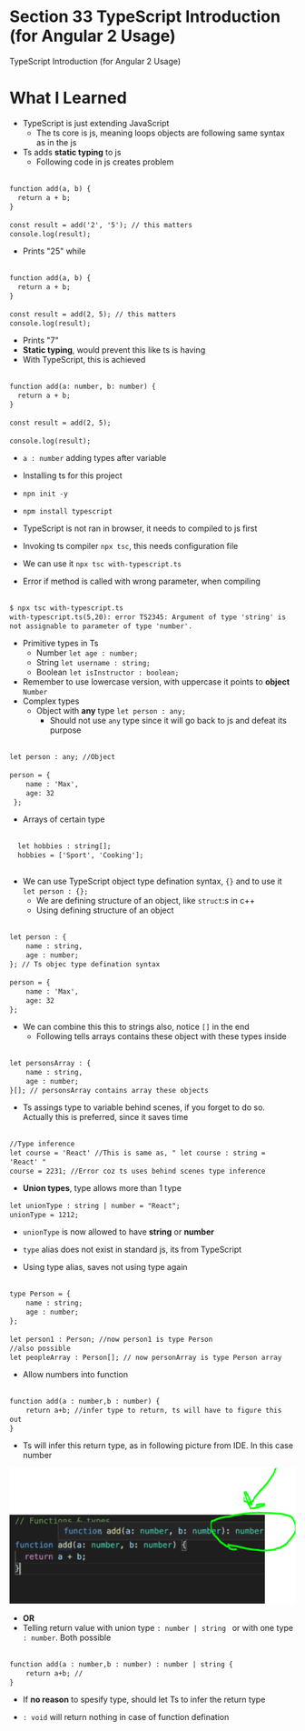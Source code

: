 # Section 33 TypeScript Introduction (for Angular 2 Usage)

TypeScript Introduction (for Angular 2 Usage)

# What I Learned

- TypeScript is just extending JavaScript
    - The ts core is js, meaning loops objects are following same syntax as in the js 
- Ts adds **static typing** to js
    - Following code in js creates problem

```

function add(a, b) {
  return a + b;
}

const result = add('2', '5'); // this matters
console.log(result);

```

- Prints "25" while

```

function add(a, b) {
  return a + b;
}

const result = add(2, 5); // this matters
console.log(result);

```

- Prints "7"
- **Static typing**, would prevent this like ts is having
- With TypeScript, this is achieved

```

function add(a: number, b: number) {
  return a + b;
}

const result = add(2, 5);

console.log(result);

```

- `a : number` adding types after variable
- Installing ts for this project
 - `npn init -y`
 - `npm install typescript`
 - TypeScript is not ran in browser, it needs to compiled to js first
 - Invoking ts compiler `npx tsc`, this needs configuration file
  - We can use it `npx tsc with-typescript.ts`

- Error if method is called with wrong parameter, when compiling

```

$ npx tsc with-typescript.ts
with-typescript.ts(5,20): error TS2345: Argument of type 'string' is not assignable to parameter of type 'number'.

```

- Primitive types in Ts
  - Number `let age : number;`
  - String `let username : string;`
  - Boolean `let isInstructor : boolean;`
- Remember to use lowercase version, with uppercase it points to **object** `Number`
- Complex types
  - Object with **any** type `let person : any;`
    - Should not use `any` type since it will go back to js and defeat its purpose

``` 

let person : any; //Object

person = {
    name : 'Max',
    age: 32 
 };

```
  - Arrays of certain type 
  
```
  
  let hobbies : string[]; 
  hobbies = ['Sport', 'Cooking'];
  
```
  - We can use TypeScript object type defination syntax, `{}` and to use it `let person : {};`
    - We are defining structure of an object, like `struct`:s in c++
    - Using defining structure of an object
```

let person : {
    name : string,
    age : number;
}; // Ts objec type defination syntax

person = {
    name : 'Max',
    age: 32 
};

```
  - We can combine this this to strings also, notice `[]` in the end
    - Following tells arrays contains these object with these types inside

```

let personsArray : {
    name : string,
    age : number;
}[]; // personsArray contains array these objects

```

- Ts assings type to variable behind scenes, if you forget to do so. Actually this is preferred, since it saves time 

```

//Type inference
let course = 'React' //This is same as, " let course : string = 'React' "
course = 2231; //Error coz ts uses behind scenes type inference

```

- **Union types**, type allows more than 1 type

```
let unionType : string | number = "React";
unionType = 1212;
```
- `unionType` is now allowed to have **string** or **number**

- `type` alias does not exist in standard js, its from TypeScript

- Using type alias, saves not using type again

```

type Person = {
    name : string;
    age : number;
};

let person1 : Person; //now person1 is type Person
//also possible
let peopleArray : Person[]; // now personArray is type Person array

```

- Allow numbers into function

```

function add(a : number,b : number) { 
    return a+b; //infer type to return, ts will have to figure this out 
}

```
- Ts will infer this return type, as in following picture from IDE. In this case number

<img src="inferType.PNG" alt="alt text" width="800"/>

- **OR**
- Telling return value with union type `: number | string ` or with one type `: number`. Both possible
```

function add(a : number,b : number) : number | string { 
    return a+b; //
}

```
- If **no reason** to spesify type, should let Ts to infer the return type

- `: void` will return nothing in case of function defination
